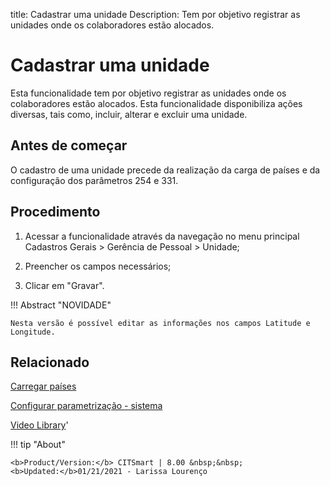 title: Cadastrar uma unidade
Description: Tem por objetivo registrar as unidades onde os colaboradores estão alocados. 
# Cadastrar uma unidade

Esta funcionalidade tem por objetivo registrar as unidades onde os colaboradores estão alocados.
Esta funcionalidade disponibiliza ações diversas, tais como, incluir, alterar e excluir uma unidade.

Antes de começar
----------------

O cadastro de uma unidade precede da realização da carga de países e da
configuração dos parâmetros 254 e 331.

Procedimento
------------

1.  Acessar a funcionalidade através da navegação no menu principal Cadastros
    Gerais \> Gerência de Pessoal \> Unidade;

2.  Preencher os campos necessários;

3.  Clicar em "Gravar".


!!! Abstract "NOVIDADE"

    Nesta versão é possível editar as informações nos campos Latitude e
    Longitude.


Relacionado
-----------

[Carregar países](/pt-br/citsmart-platform-8/platform-administration/region-and-language/load-countries.html)

[Configurar parametrização - sistema](/pt-br/citsmart-platform-8/platform-administration/parameters-list/configure-parametrization-system.html)

<i class='fa fa-youtube-play  fa-2x' style='color:#97ce17;vertical-align: middle;'> </i> [Video Library](https://www.youtube.com/playlist?list=PLB5qK2uzf2RNFxIQxcRXE47dvh_IXv3Jd)'

!!! tip "About"

    <b>Product/Version:</b> CITSmart | 8.00 &nbsp;&nbsp;
    <b>Updated:</b>01/21/2021 - Larissa Lourenço
